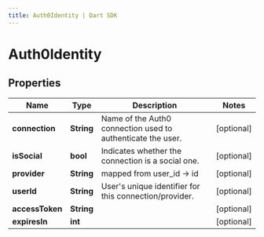 ```yaml
---
title: Auth0Identity | Dart SDK
---
```


# Auth0Identity

## Properties
Name | Type | Description | Notes
------------ | ------------- | ------------- | -------------
**connection** | **String** | Name of the Auth0 connection used to authenticate the user.  | [optional] 
**isSocial** | **bool** | Indicates whether the connection is a social one.  | [optional] 
**provider** | **String** | mapped from user_id  -> id | [optional] 
**userId** | **String** | User's unique identifier for this connection/provider. | [optional] 
**accessToken** | **String** |  | [optional] 
**expiresIn** | **int** |  | [optional] 


